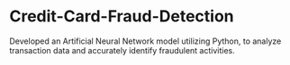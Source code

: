 # Credit-Card-Fraud-Detection
Developed an Artificial Neural Network model utilizing Python, to analyze transaction data and  accurately identify fraudulent activities.
